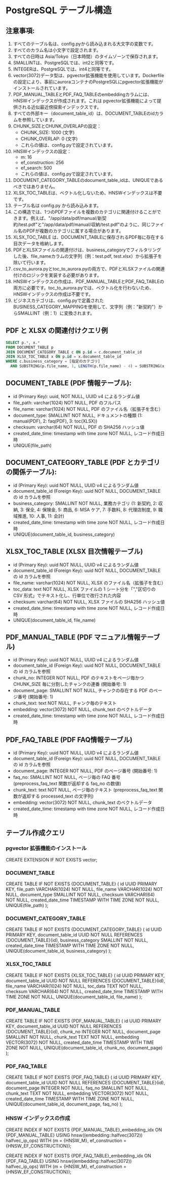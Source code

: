 # PostgreSQL テーブル構造

## 注意事項:

1. すべてのテーブル名は、config.pyから読み込まれる大文字の変数です。
2. すべてのカラム名は小文字で設定されます。
3. すべての日時は Asia/Tokyo（日本時間）のタイムゾーンで保存されます。
4. SMALLINTは、PostgreSQLでは、int2と同等です。
5. INTEGERは、PostgreSQLでは、int4と同等です。
6. vector(3072)データ型は、pgvector拡張機能を使用しています。Dockerfileの設定により、事前にauroraコンテナのPostgreSQLにpgvector拡張機能がインストールされています。
7. PDF_MANUAL_TABLEとPDF_FAQ_TABLEのembeddingカラムには、HNSWインデックスが作成されます。これは pgvector拡張機能によって提供される近似最近傍探索インデックスです。
8. すべての外部キー（document_table_id）は、DOCUMENT_TABLEのidカラムを参照しています。
9. CHUNK_SIZEとCHUNK_OVERLAPの設定：
    - CHUNK_SIZE: 1000 (文字)
    - CHUNK_OVERLAP: 0 (文字)
    - これらの値は、config.pyで設定されています。
10. HNSWインデックスの設定：
    - m: 16
    - ef_construction: 256
    - ef_search: 500
    - これらの値は、config.pyで設定されています。
11. DOCUMENT_CATEGORY_TABLEのdocument_table_idは、UNIQUEであるべきではありません。
12. XLSX_TOC_TABLEは、ベクトル化しないため、HNSWインデックスは不要です。
13. テーブル名は config.py から読み込みます。
14. この構造では、1つのPDFファイルを複数のカテゴリに関連付けることができます。例えば、"/app/data/pdf/manual/新契約/test.pdf"と"/app/data/pdf/manual/収納/test.pdf"のように、同じファイル名のPDFが複数のカテゴリに属する場合があります。
15. XLSX_TOC_TABLE は、DOCUMENT_TABLEに保存されるPDF毎に存在する目次データを格納します。
16. PDFとXLSXファイルの関連付けは、business_categoryでフィルタリングした後、file_nameカラムの文字列（例：test.pdf, test.xlsx）から拡張子を除いて行います。
17. csv_to_aurora.pyとtoc_to_aurora.pyの両方で、PDFとXLSXファイルの関連付けのロジックを実装する必要があります。
18. HNSWインデックスの作成は、PDF_MANUAL_TABLEとPDF_FAQ_TABLEの両方に必要です。toc_to_aurora.pyでは、ベクトル化を行わないため、HNSWインデックスの作成は不要です。
19. ビジネスカテゴリは、config.pyで定義されたBUSINESS_CATEGORY_MAPPINGを使用して、文字列（例："新契約"）からSMALLINT（例：1）に変換されます。

## PDF と XLSX の関連付けクエリ例

```sql
SELECT p.*, x.*
FROM DOCUMENT_TABLE p
JOIN DOCUMENT_CATEGORY_TABLE c ON p.id = c.document_table_id
JOIN XLSX_TOC_TABLE x ON p.id = x.document_table_id
WHERE c.business_category = [指定のカテゴリ]
  AND SUBSTRING(p.file_name, 1, LENGTH(p.file_name) - 4) = SUBSTRING(x.file_name, 1, LENGTH(x.file_name) - 5);
```

## DOCUMENT_TABLE (PDF 情報テーブル):

-   id (Primary Key): uuid, NOT NULL, UUID v4 によるランダム値
-   file_path: varchar(1024) NOT NULL, PDF のフルパス
-   file_name: varchar(1024) NOT NULL, PDF のファイル名（拡張子を含む）
-   document_type: SMALLINT NOT NULL, ドキュメントの種類 (1: manual(PDF), 2: faq(PDF), 3: toc(XLSX))
-   checksum: varchar(64) NOT NULL, PDF の SHA256 ハッシュ値
-   created_date_time: timestamp with time zone NOT NULL, レコード作成日時
-   UNIQUE(file_path)

## DOCUMENT_CATEGORY_TABLE (PDF とカテゴリの関係テーブル):

-   id (Primary Key): uuid NOT NULL, UUID v4 によるランダム値
-   document_table_id (Foreign Key): uuid NOT NULL, DOCUMENT_TABLE の id カラムを参照
-   business_category: SMALLINT NOT NULL, 業務カテゴリ (1: 新契約, 2: 収納, 3: 保全, 4: 保険金, 5: 商品, 6: MSA ケア, 7: 手数料, 8: 代理店制度, 9: 職域推進, 10: 人事, 11: 会計)
-   created_date_time: timestamp with time zone NOT NULL, レコード作成日時
-   UNIQUE(document_table_id, business_category)

## XLSX_TOC_TABLE (XLSX 目次情報テーブル)

-   id (Primary Key): uuid NOT NULL, UUID v4 によるランダム値
-   document_table_id (Foreign Key): uuid NOT NULL, DOCUMENT_TABLE の id カラムを参照
-   file_name: varchar(1024) NOT NULL, XLSX のファイル名（拡張子を含む）
-   toc_data: text NOT NULL, XLSX ファイルの 1 シート分を「","区切りの CSV 形式」でテキスト化し、行単位で改行された内容
-   checksum: varchar(64) NOT NULL, XLSX ファイルの SHA256 ハッシュ値
-   created_date_time: timestamp with time zone NOT NULL, レコード作成日時
-   UNIQUE(document_table_id, file_name)

## PDF_MANUAL_TABLE (PDF マニュアル情報テーブル)

-   id (Primary Key): uuid NOT NULL, UUID v4 によるランダム値
-   document_table_id (Foreign Key): uuid NOT NULL, DOCUMENT_TABLE の id カラムを参照
-   chunk_no: INTEGER NOT NULL, PDF のテキストをページ毎かつ CHUNK_SIZE 毎に分割したチャンクの連番 (開始番号: 1)
-   document_page: SMALLINT NOT NULL, チャンクの存在する PDF のページ番号 (開始番号: 1)
-   chunk_text: text NOT NULL, チャンク毎のテキスト
-   embedding: vector(3072) NOT NULL, chunk_text のベクトルデータ
-   created_date_time: timestamp with time zone NOT NULL, レコード作成日時

## PDF_FAQ_TABLE (PDF FAQ情報テーブル)

-   id (Primary Key): uuid NOT NULL, UUID v4 によるランダム値
-   document_table_id (Foreign Key): uuid NOT NULL, DOCUMENT_TABLE の id カラムを参照
-   document_page: INTEGER NOT NULL, PDF のページ番号 (開始番号: 1)
-   faq_no: SMALLINT NOT NULL, ページ毎の FAQ 番号 (preprocess_faq_text 関数が返却する faq_no の数値)
-   chunk_text: text NOT NULL, ページ毎のテキスト (preprocess_faq_text 関数が返却する processed_text の文字列)
-   embedding: vector(3072) NOT NULL, chunk_text のベクトルデータ
-   created_date_time: timestamp with time zone NOT NULL, レコード作成日時

## テーブル作成クエリ

### pgvector 拡張機能のインストール

CREATE EXTENSION IF NOT EXISTS vector;

### DOCUMENT_TABLE

CREATE TABLE IF NOT EXISTS {DOCUMENT_TABLE} (
id UUID PRIMARY KEY,
file_path VARCHAR(1024) NOT NULL,
file_name VARCHAR(1024) NOT NULL,
document_type SMALLINT NOT NULL,
checksum VARCHAR(64) NOT NULL,
created_date_time TIMESTAMP WITH TIME ZONE NOT NULL,
UNIQUE(file_path)
);

### DOCUMENT_CATEGORY_TABLE

CREATE TABLE IF NOT EXISTS {DOCUMENT_CATEGORY_TABLE} (
id UUID PRIMARY KEY,
document_table_id UUID NOT NULL REFERENCES {DOCUMENT_TABLE}(id),
business_category SMALLINT NOT NULL,
created_date_time TIMESTAMP WITH TIME ZONE NOT NULL,
UNIQUE(document_table_id, business_category)
);

### XLSX_TOC_TABLE

CREATE TABLE IF NOT EXISTS {XLSX_TOC_TABLE} (
id UUID PRIMARY KEY,
document_table_id UUID NOT NULL REFERENCES {DOCUMENT_TABLE}(id),
file_name VARCHAR(1024) NOT NULL,
toc_data TEXT NOT NULL,
checksum VARCHAR(64) NOT NULL,
created_date_time TIMESTAMP WITH TIME ZONE NOT NULL,
UNIQUE(document_table_id, file_name)
);

### PDF_MANUAL_TABLE

CREATE TABLE IF NOT EXISTS {PDF_MANUAL_TABLE} (
    id UUID PRIMARY KEY,
    document_table_id UUID NOT NULL REFERENCES {DOCUMENT_TABLE}(id),
    chunk_no INTEGER NOT NULL,
    document_page SMALLINT NOT NULL,
    chunk_text TEXT NOT NULL,
    embedding VECTOR(3072) NOT NULL,
    created_date_time TIMESTAMP WITH TIME ZONE NOT NULL,
    UNIQUE(document_table_id, chunk_no, document_page)
);

### PDF_FAQ_TABLE

CREATE TABLE IF NOT EXISTS {PDF_FAQ_TABLE} (
    id UUID PRIMARY KEY,
    document_table_id UUID NOT NULL REFERENCES {DOCUMENT_TABLE}(id),
    document_page INTEGER NOT NULL,
    faq_no SMALLINT NOT NULL,
    chunk_text TEXT NOT NULL,
    embedding VECTOR(3072) NOT NULL,
    created_date_time TIMESTAMP WITH TIME ZONE NOT NULL,
    UNIQUE(document_table_id, document_page, faq_no)
);

### HNSW インデックスの作成

CREATE INDEX IF NOT EXISTS {PDF_MANUAL_TABLE}\_embedding_idx ON {PDF_MANUAL_TABLE}
USING hnsw((embedding::halfvec(3072)) halfvec_ip_ops)
WITH (m = {HNSW_M}, ef_construction = {HNSW_EF_CONSTRUCTION});

CREATE INDEX IF NOT EXISTS {PDF_FAQ_TABLE}\_embedding_idx ON {PDF_FAQ_TABLE}
USING hnsw((embedding::halfvec(3072)) halfvec_ip_ops)
WITH (m = {HNSW_M}, ef_construction = {HNSW_EF_CONSTRUCTION});
